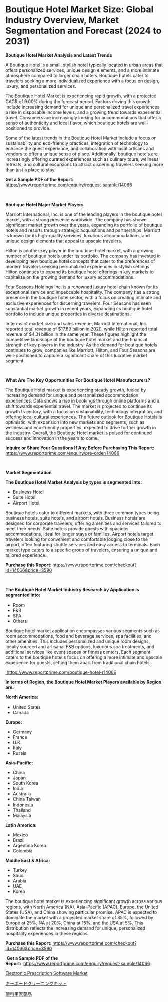 <p><h1>Boutique Hotel Market Size: Global Industry Overview, Market Segmentation and Forecast (2024 to 2031)</h1></p><p><strong>Boutique Hotel Market Analysis and Latest Trends</strong></p>
<p><p>A Boutique Hotel is a small, stylish hotel typically located in urban areas that offers personalized services, unique design elements, and a more intimate atmosphere compared to larger chain hotels. Boutique hotels cater to travelers seeking a more individualized experience with a focus on design, luxury, and personalized services.</p><p>The Boutique Hotel Market is experiencing rapid growth, with a projected CAGR of 9.00% during the forecast period. Factors driving this growth include increasing demand for unique and personalized travel experiences, a rise in disposable income levels, and a growing trend towards experiential travel. Consumers are increasingly looking for accommodations that offer a sense of authenticity and local flavor, which boutique hotels are well-positioned to provide.</p><p>Some of the latest trends in the Boutique Hotel Market include a focus on sustainability and eco-friendly practices, integration of technology to enhance the guest experience, and collaboration with local artisans and vendors to offer a unique sense of place. Additionally, boutique hotels are increasingly offering curated experiences such as culinary tours, wellness retreats, and cultural excursions to attract discerning travelers seeking more than just a place to stay.</p></p>
<p><strong>Get a Sample PDF of the Report:&nbsp;</strong> <a href="https://www.reportprime.com/enquiry/request-sample/14066">https://www.reportprime.com/enquiry/request-sample/14066</a></p>
<p>&nbsp;</p>
<p><strong>Boutique Hotel Major Market Players</strong></p>
<p><p>Marriott International, Inc. is one of the leading players in the boutique hotel market, with a strong presence worldwide. The company has shown significant market growth over the years, expanding its portfolio of boutique hotels and resorts through strategic acquisitions and partnerships. Marriott is known for its high-quality services, luxurious accommodations, and unique design elements that appeal to upscale travelers.</p><p>Hilton is another key player in the boutique hotel market, with a growing number of boutique hotels under its portfolio. The company has invested in developing new boutique hotel concepts that cater to the preferences of modern travelers seeking personalized experiences in stylish settings. Hilton continues to expand its boutique hotel offerings in key markets to capitalize on the growing demand for luxury accommodations.</p><p>Four Seasons Holdings Inc. is a renowned luxury hotel chain known for its exceptional service and impeccable hospitality. The company has a strong presence in the boutique hotel sector, with a focus on creating intimate and exclusive experiences for discerning travelers. Four Seasons has seen substantial market growth in recent years, expanding its boutique hotel portfolio to include unique properties in diverse destinations.</p><p>In terms of market size and sales revenue, Marriott International, Inc. reported total revenue of $17.89 billion in 2020, while Hilton reported total revenue of $4.31 billion in the same year. These figures highlight the competitive landscape of the boutique hotel market and the financial strength of key players in the industry. As the demand for boutique hotels continues to grow, companies like Marriott, Hilton, and Four Seasons are well-positioned to capture a significant share of this lucrative market segment.</p></p>
<p>&nbsp;</p>
<p><strong>What Are The Key Opportunities For Boutique Hotel Manufacturers?</strong></p>
<p><p>The Boutique Hotel market is experiencing steady growth, fueled by increasing demand for unique and personalized accommodation experiences. Data shows a rise in bookings through online platforms and a shift towards experiential travel. The market is projected to continue its growth trajectory, with a focus on sustainability, technology integration, and offering local cultural experiences. The future outlook for Boutique Hotels is optimistic, with expansion into new markets and segments, such as wellness and eco-friendly properties, expected to drive further growth in the industry. Overall, the Boutique Hotel market is poised for continued success and innovation in the years to come.</p></p>
<p><strong>Inquire or Share Your Questions If Any Before Purchasing This Report:</strong> <a href="https://www.reportprime.com/enquiry/pre-order/14066">https://www.reportprime.com/enquiry/pre-order/14066</a></p>
<p>&nbsp;</p>
<p><strong>Market Segmentation</strong></p>
<p><strong>The Boutique Hotel Market Analysis by types is segmented into:</strong></p>
<p><ul><li>Business Hotel</li><li>Suite Hotel</li><li>Airport Hotel</li></ul></p>
<p><p>Boutique hotels cater to different markets, with three common types being business hotels, suite hotels, and airport hotels. Business hotels are designed for corporate travelers, offering amenities and services tailored to meet their needs. Suite hotels provide guests with spacious accommodations, ideal for longer stays or families. Airport hotels target travelers looking for convenient and comfortable lodging close to the airport, often featuring shuttle services and easy access to terminals. Each market type caters to a specific group of travelers, ensuring a unique and tailored experience.</p></p>
<p><strong>Purchase this Report:&nbsp;</strong><a href="https://www.reportprime.com/checkout?id=14066&price=3590">https://www.reportprime.com/checkout?id=14066&price=3590</a></p>
<p>&nbsp;</p>
<p><strong>The Boutique Hotel Market Industry Research by Application is segmented into:</strong></p>
<p><ul><li>Room</li><li>F&B</li><li>SPA</li><li>Others</li></ul></p>
<p><p>Boutique hotel market application encompasses various segments such as room accommodations, food and beverage services, spa facilities, and other amenities. This includes personalized and unique room designs, locally sourced and artisanal F&B options, luxurious spa treatments, and additional services like event spaces or fitness centers. Each segment caters to the boutique hotel's focus on offering a more intimate and upscale experience for guests, setting them apart from traditional chain hotels.</p></p>
<p><a href="https://www.reportprime.com/boutique-hotel-r14066">&nbsp;https://www.reportprime.com/boutique-hotel-r14066</a></p>
<p><strong>In terms of Region, the Boutique Hotel Market Players available by Region are:</strong></p>
<p>
    <p> <strong> North America: </strong>
        <ul>
            <li>United States</li>
            <li>Canada</li>
        </ul>
        </p> 
    <p> <strong> Europe: </strong>
        <ul>
            <li>Germany</li>
            <li>France</li>
            <li>U.K.</li>
            <li>Italy</li>
            <li>Russia</li>
        </ul>
        </p> 
    <p> <strong> Asia-Pacific: </strong>
        <ul>
            <li>China</li>
            <li>Japan</li>
            <li>South Korea</li>
            <li>India</li>
            <li>Australia</li>
            <li>China Taiwan</li>
            <li>Indonesia</li>
            <li>Thailand</li>
            <li>Malaysia</li>
        </ul>
        </p> 
    <p> <strong> Latin America: </strong>
        <ul>
            <li>Mexico</li>
            <li>Brazil</li>
            <li>Argentina Korea</li>
            <li>Colombia</li>
        </ul>
        </p> 
    <p> <strong> Middle East & Africa: </strong>
        <ul>
            <li>Turkey</li>
            <li>Saudi</li>
            <li>Arabia</li>
            <li>UAE</li>
            <li>Korea</li>
        </ul>
    </p>
    </p>
<p><p>The boutique hotel market is experiencing significant growth across various regions, with North America (NA), Asia-Pacific (APAC), Europe, the United States (USA), and China showing particular promise. APAC is expected to dominate the market with a projected market share of 35%, followed by Europe at 25%, NA at 20%, China at 15%, and the USA at 5%. This distribution reflects the increasing demand for unique, personalized hospitality experiences in these regions.</p></p>
<p><strong>Purchase this Report: </strong><a href="https://www.reportprime.com/checkout?id=14066&price=3590">https://www.reportprime.com/checkout?id=14066&price=3590</a></p>
<p>&nbsp;<strong>Get a Sample PDF of the Report:&nbsp;&nbsp;</strong><a href="https://www.reportprime.com/enquiry/request-sample/14066">https://www.reportprime.com/enquiry/request-sample/14066</a></p>
<p><strong></strong></p>
<p><p><a href="https://github.com/ElmoRunolfsson2023/Market-Research-Report-List-1/blob/main/electronic-prescription-software-market.md">Electronic Prescription Software Market</a></p><p><a href="https://medium.com/@addyserr7687/%E3%82%AD%E3%83%BC%E3%83%9C%E3%83%BC%E3%83%89%E3%82%AF%E3%83%AA%E3%83%BC%E3%83%8B%E3%83%B3%E3%82%B0%E3%82%AD%E3%83%83%E3%83%88%E3%81%AE%E5%B8%82%E5%A0%B4%E3%82%B7%E3%82%A7%E3%82%A2%E3%81%AE%E9%80%B2%E5%8C%96%E3%81%A8%E5%B8%82%E5%A0%B4%E6%88%90%E9%95%B7%E3%83%88%E3%83%AC%E3%83%B3%E3%83%892024%E5%B9%B4-2031%E5%B9%B4-48078a46084d">キーボードクリーニングキット</a></p><p><a href="https://github.com/BrionnaBoyle/Market-Research-Report-List-1/blob/main/230182780722.md">眼科用医薬品</a></p></p>